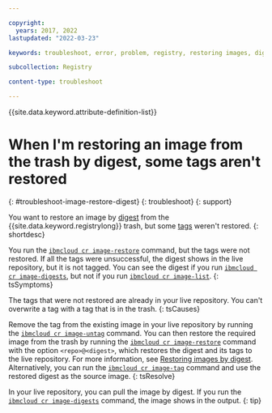 ```yaml
---

copyright:
  years: 2017, 2022
lastupdated: "2022-03-23"

keywords: troubleshoot, error, problem, registry, restoring images, digest, trash, tag

subcollection: Registry

content-type: troubleshoot

---
```


{{site.data.keyword.attribute-definition-list}}

# When I'm restoring an image from the trash by digest, some tags aren't restored
{: #troubleshoot-image-restore-digest}
{: troubleshoot}
{: support}

You want to restore an image by [digest](/docs/Registry?topic=Registry-registry_overview#overview_elements_digest) from the {{site.data.keyword.registrylong}} trash, but some [tags](/docs/Registry?topic=Registry-registry_overview#overview_elements_tag) weren't restored.
{: shortdesc}

You run the [`ibmcloud cr image-restore`](/docs/Registry?topic=container-registry-cli-plugin-containerregcli#bx_cr_image_restore) command, but the tags were not restored. If all the tags were unsuccessful, the digest shows in the live repository, but it is not tagged. You can see the digest if you run [`ibmcloud cr image-digests`](/docs/Registry?topic=container-registry-cli-plugin-containerregcli#bx_cr_image_digests), but not if you run [`ibmcloud cr image-list`](/docs/Registry?topic=container-registry-cli-plugin-containerregcli#bx_cr_image_list).
{: tsSymptoms}

The tags that were not restored are already in your live repository. You can't overwrite a tag with a tag that is in the trash.
{: tsCauses}

Remove the tag from the existing image in your live repository by running the [`ibmcloud cr image-untag`](/docs/Registry?topic=container-registry-cli-plugin-containerregcli#bx_cr_image_untag) command. You can then restore the required image from the trash by running the [`ibmcloud cr image-restore`](/docs/Registry?topic=container-registry-cli-plugin-containerregcli#bx_cr_image_restore) command with the option `<repo>@<digest>`, which restores the digest and its tags to the live repository. For more information, see [Restoring images by digest](/docs/Registry?topic=Registry-registry_images_#registry_images_restore_digest). Alternatively, you can run the [`ibmcloud cr image-tag`](/docs/Registry?topic=container-registry-cli-plugin-containerregcli#bx_cr_image_tag) command and use the restored digest as the source image.
{: tsResolve}

In your live repository, you can pull the image by digest. If you run the [`ibmcloud cr image-digests`](/docs/Registry?topic=container-registry-cli-plugin-containerregcli#bx_cr_image_digests) command, the image shows in the output.
{: tip}


